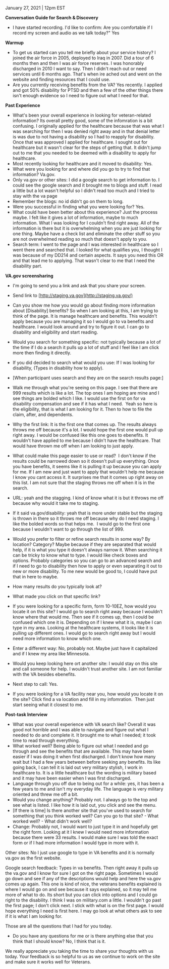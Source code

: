 January 27, 2021 | 12pm EST

**Conversation Guide for Search & Discovery**

-   I have started recording. I'd like to confirm: Are you comfortable if I record my screen and audio as we talk today?" Yes

**Warmup**

-   To get us started can you tell me briefly about your service history? I joined the air force in 2005, deployed to Iraq in 2007. Did a tour of 6 months then and then I was air force reserves. I was honorably discharged in 2010 I want to say. Then I didn't reach out or need services until 6 months ago. That's when ire ached out and went on the website and finding resources that I could use.
-   Are you currently receiving benefits from the VA? Yes recently. I applied and got 50% disability for PTSD and then a few of the other things there isn't enough evidence so I need to figure out what I need for that.

**Past Experience**

-   What's been your overall experience in looking for veteran-related information? Its overall pretty good, some of the infomration is a bit confusing. I originally applied for the healthcare because that was what I was searching for then I was denied right away and in that denial letter is was due to not having a disability so I had to reapply for disability. Once that was approved I applied for healthcare. I sought out for healthcare but it wasn't clear for the steps of getting that. It didn't jump out to me that you needed to be deemed with a disability to apply for healthcare.
-   Most recently looking for healthcare and it moved to disability: Yes.
-   What were you looking for and where did you go to try to find that information? Va.gov.
-   Only va.gov or other sites: I did a google search to get information to. I could see the google search and it brought me to blogs and stuff. I read a little but a lot wasn't helpful so I didn't read too much and I tried to stay with the va page
-   Remember the blogs: no id didn't go on them to long.
-   Were you successful in finding what you were looking for? Yes.
-   What could have been better about this experience? Just the process maybe. I felt like it gives a lot of information, maybe to much information. What I was looking for I couldn't find right away. All of the information is there but it is overwhelming when you are just looking for one thing. Maybe have a check list and eliminate the other stuff so you are not overwhelmed reading so much that doesn't apply to you.
-   Search term: I went to the page and I was interested in healthcare so I went there and searched that. I looked for what qualifies you, I thought I was because of my DD214 and certain aspects. It says you need this OR and that lead me to applying. That wasn't clear to me that I need the disability part.

**VA.gov screensharing**

-   I'm going to send you a link and ask that you share your screen.
-   Send link to [http://staging.va.gov](http://staging.va.gov/)
-   Can you show me how you would go about finding more information about [Disability] benefits? So when I am looking at this, I am trying to think of the page. It is manage healthcare and benefits. This wouldn't apply because you are managing it so I would go to va benefits and healthcare. I would look around and try to figure it out. I can go to disability and eligibility and start reading.
-   Would you search for something specific: not typically because a lot of the time if I do a search it pulls up a lot of stuff and I feel like I am click more then finding it directly.
-   If you did decided to search what would you use: If I was looking for disability, (Types in disability how to apply).
-   [When participant uses search and they are on the search results page:]

-   Walk me through what you're seeing on this page. I see that there are 999 results which is like a lot. The top ones I am hoping are mine and I see things are bolded which I like. I would use the first on for va disability compensation and see if it has what I need.  Yeah so here is the eligibility, that is what I am looking for it. Then to how to file the claim, after, and dependents.
-   Why the first link: It is the first one that comes up. The results always throws me off because it's a lot. I would hope the first one would pull up right away. I would be confused like this one goes to ebenefits. It wouldn't have applied to me because I didn't have the healthcare. That would have thrown me off when I am looking to just apply.
-   What could make this page easier to use or read?  I don't know if the results could be narrowed down so it doesn't pull up everything. Once you have benefits, it seems like it is pulling it up because you can apply for me. If I am new and just want to apply that wouldn't help me because I know you cant access it. It surprises me that it comes up right away on this list. I am not sure that the staging throws me off when it is in the search.
-   URL: yeah and the stagging. I kind of know what it is but it throws me off because why would it take me to staging.
-   If it said va.gov/disability: yeah that is more under stable but the staging is thrown in there so it throws me off because why do I need staging. I like the bolded words so that helps me.  I would go to the first one because I wouldn't want to go through the list of 999.
-   Would you prefer to filter or refine search results in some way? By location? Category? Maybe because if they are separated that would help, if it is what you type it doesn't always narrow it. When searching it can be tricky to know what to type. I would like check boxes and options. Probably categories so you can go to an advanced search and if I need to go to disability then how to apply or even separating it out to new or more disability. To me new would be good to, I could have put that in here to maybe.
-   How many results do you typically look at?
-   What made you click on that specific link?

-   If you were looking for a specific form, form 10-10EZ, how would you locate it on this site? I would go to search right away because I wouldn't know where that would me. Then see if it comes up, then I could be confused which one it is. Depending on if I knew what it is, maybe I can type in my area. Looking at the healthcare systems, it looks like it is pulling up different ones. I would go to search right away but I would need more information to know which one.
-   Enter a different way: No, probably not. Maybe just have it capitalized and if I knew my area like Minnesota.
-   Would you keep looking here ort another site: I would stay on this site and call someone for help. I wouldn't trust another site. I am not familiar with the VA besides ebenefits.
-   Next step to call: Yes.
-   If you were looking for a VA facility near you, how would you locate it on the site? Click find a va location and fill in my infomration.  Then just start seeing what it closest to me.

**Post-task Interview**

-   What was your overall experience with VA search like? Overall it was good not horrible and I was able to navigate and figure out what I needed to do and complete it. It brought me to what I needed; it took time to read through everything.
-   What worked well? Being able to figure out what I needed and go through and see the benefits that are available. This may have been easier if I was doing it when first discharged. I don't know how many wait but I had a few years between before seeking any benefits. Its like going back, I can tell it is laid out very military stylish, I work in healthcare to. It is a little healthcare but the wording is military based and it may have been easier when I was first discharged.
-   Language through you off due to being out for a while: yes, it has been a few years to me and isn't my everyday life. The language is very military oriented and threw me off a bit.
-   Would you change anything? Probably not. I always go to the top and see what is listed. I like how it is laid out, you click and see the menu.
-   [If there is time] Is there another site that you've used to search for something that you think worked well? Can you go to that site? - What worked well? - What didn't work well?
-   Change: Probably not, I would want to just type it in and hopefully get the right form. Looking at it I knew I would need more information because there were 33 results. I would make sure I was told the exact form or if I had more information I would type in more with it.

Other sites: No I just use google to type in VA benefits and it is normally va.gov as the first website.

Google search feedback: Types in va benefits. Then right away it pulls up the va.gov and I know for sure I got on the right page. Sometimes I would go down and see if any of the descriptions would help and here the va.gov comes up again. This one is kind of nice, the veterans benefits explained is where I would go on and see because it says explained, so it may tell me more of what to do. Its short but you can click into options and I could go right to the disability. I think I was on military.com a little. I wouldn't go past the first page; I don't click next. I stick with what is on the first page. I would hope everything I need is first here. I may go look at what others ask to see if it is what I am looking for.

Those are all the questions that I had for you today.

-   Do you have any questions for me or is there anything else that you think that I should know? No, I think that is it.

We really appreciate you taking the time to share your thoughts with us today. Your feedback is so helpful to us as we continue to work on the site and make sure it works well for Veterans.

